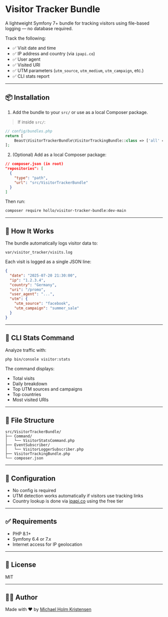# Visitor Tracker Bundle

A lightweight Symfony 7+ bundle for tracking visitors using file-based logging — no database required.

Track the following:

* ✅ Visit date and time
* ✅ IP address and country (via `ipapi.co`)
* ✅ User agent
* ✅ Visited URI
* ✅ UTM parameters (`utm_source`, `utm_medium`, `utm_campaign`, etc.)
* ✅ CLI stats report

---

## 📦 Installation

1. Add the bundle to your `src/` or use as a local Composer package.

> If inside `src/`:

```php
// config/bundles.php
return [
    Beast\VisitorTrackerBundle\VisitorTrackingBundle::class => ['all' => true],
];
```

2. (Optional) Add as a local Composer package:

```json
// composer.json (in root)
"repositories": [
  {
    "type": "path",
    "url": "src/VisitorTrackerBundle"
  }
]
```

Then run:

```bash
composer require hollo/visitor-tracker-bundle:dev-main
```

---

## 🚀 How It Works

The bundle automatically logs visitor data to:

```
var/visitor_tracker/visits.log
```

Each visit is logged as a single JSON line:

```json
{
  "date": "2025-07-20 21:30:00",
  "ip": "1.2.3.4",
  "country": "Germany",
  "uri": "/promo",
  "user_agent": "...",
  "utm": {
    "utm_source": "facebook",
    "utm_campaign": "summer_sale"
  }
}
```

---

## 🔎 CLI Stats Command

Analyze traffic with:

```bash
php bin/console visitor:stats
```

The command displays:

* Total visits
* Daily breakdown
* Top UTM sources and campaigns
* Top countries
* Most visited URIs

---

## 📁 File Structure

```
src/VisitorTrackerBundle/
├── Command/
│   └── VisitorStatsCommand.php
├── EventSubscriber/
│   └── VisitorLoggerSubscriber.php
├── VisitorTrackingBundle.php
└── composer.json
```

---

## 🔧 Configuration

* No config is required
* UTM detection works automatically if visitors use tracking links
* Country lookup is done via [ipapi.co](https://ipapi.co) using the free tier

---

## ✅ Requirements

* PHP 8.1+
* Symfony 6.4 or 7.x
* Internet access for IP geolocation

---

## 📘 License

MIT

---

## 👨‍💻 Author

Made with ❤️ by [Michael Holm Kristensen](https://github.com/holloDK)

